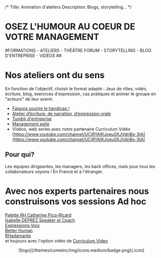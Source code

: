 /*
Title: Animation d'ateliers
Description: Blogs, storytelling...
*/
# **OSEZ L'HUMOUR AU COEUR DE VOTRE MANAGEMENT**

#FORMATIONS - ATELIERS - THÉÂTRE FORUM - STORYTELLING - BLOG D'ENTREPRISE - VIDÉOS  ##


# Nos ateliers ont du sens #

En fonction de l'objectif, choisir le format adapté : Jeux de rôles, vidéo, écriture, blog, exercices d'expression, cas pratiques et animer le groupe en "acteurs" de leur avenir.

* [Faisons sourire le handicap !](ateliers/handicap)
* [Atelier d’écriture, de narration, d’expression orale](ateliers/storytelling)
* [Tumblr d'entreprise](ateliers/entreprise)
* [Management agile](ateliers/agilemanagement)
* Vidéos, web series avec notre partenaire Curriculum Vidéo [https://www.youtube.com/channel/UCjRYAlKJoeu0XJVdnBs-3tA](https://www.youtube.com/channel/UCjRYAlKJoeu0XJVdnBs-3tA)
	
## **Pour qui?** ##
Les équipes dirigeantes, les managers, les back offices, mais pour tous les collaborateurs voyons ! En France et à l'étranger.


# Avec nos experts partenaires nous construisons vos sessions Ad hoc

[Palette RH Catherine Picq-Ricard](http://www.paletterh.fr)  
[Isabelle DEPREZ Speaker et Coach](http://www.isabelledeprez.fr/)  
[Expressions-Voix](http://www.expressions-voix.fr/)  
[Better Human](http://www.betterhuman.fr/)  
[RHadamante](http://www.rhadamante.com/)  
et toujours avec l'option vidéo de [Curriculum Video](http://www.curriculum-video.com/)

<center>
    ![logo](/themes/comeinc/img/icons.medium/badge.png){.icon}
</center>